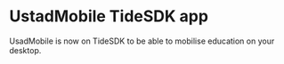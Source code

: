 # UstadMobile TideSDK app

UsadMobile is now on TideSDK to be able to mobilise education on your desktop.
